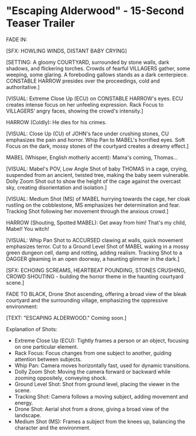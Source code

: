 # "Escaping Alderwood" - 15-Second Teaser Trailer

FADE IN:

[SFX: HOWLING WINDS, DISTANT BABY CRYING]

[SETTING: A gloomy COURTYARD, surrounded by stone walls, dark shadows, and flickering torches. Crowds of fearful VILLAGERS gather, some weeping, some glaring. A foreboding gallows stands as a dark centerpiece. CONSTABLE HARROW presides over the proceedings, cold and authoritative.]

[VISUAL: Extreme Close Up (ECU) on CONSTABLE HARROW's eyes. ECU creates intense focus on her unfeeling expression. Rack Focus to VILLAGERS’ angry faces, showing the crowd's intensity.]

HARROW (Coldly): He dies for his crimes.

[VISUAL: Close Up (CU) of JOHN's face under crushing stones, CU emphasizes the pain and horror. Whip Pan to MABEL's horrified eyes. Soft Focus on the dark, mossy stones of the courtyard creates a dreamy effect.]

MABEL (Whisper, English motherly accent): Mama's coming, Thomas...

[VISUAL: Mabel's POV, Low Angle Shot of baby THOMAS in a cage, crying, suspended from an ancient, twisted tree, making the baby seem vulnerable. Dolly Zoom Shot out to show the height of the cage against the overcast sky, creating disorientation and isolation.]

[VISUAL: Medium Shot (MS) of MABEL hurrying towards the cage, her cloak rustling on the cobblestone, MS emphasizes her determination and fear. Tracking Shot following her movement through the anxious crowd.]

HARROW (Shouting, Spotted MABEL): Get away from him! That's my child, Mabel! You witch!

[VISUAL: Whip Pan Shot to ACCURSED clawing at walls, quick movement emphasizes terror. Cut to a Ground Level Shot of MABEL waking in a mossy green dungeon cell, damp and rotting, adding realism. Tracking Shot to a DAGGER gleaming in an open doorway, a haunting glimmer in the dark.]

[SFX: ECHOING SCREAMS, HEARTBEAT POUNDING, STONES CRUSHING, CROWD SHOUTING - building the horror theme in the haunting courtyard scene.]

FADE TO BLACK, Drone Shot ascending, offering a broad view of the bleak courtyard and the surrounding village, emphasizing the oppressive environment:

[TEXT: "ESCAPING ALDERWOOD." Coming soon.]

Explanation of Shots:

- Extreme Close Up (ECU): Tightly frames a person or an object, focusing on one particular element.
- Rack Focus: Focus changes from one subject to another, guiding attention between subjects.
- Whip Pan: Camera moves horizontally fast, used for dynamic transitions.
- Dolly Zoom Shot: Moving the camera forward or backward while zooming oppositely, conveying shock.
- Ground Level Shot: Shot from ground level, placing the viewer in the scene.
- Tracking Shot: Camera follows a moving subject, adding movement and energy.
- Drone Shot: Aerial shot from a drone, giving a broad view of the landscape.
- Medium Shot (MS): Frames a subject from the knees up, balancing the character and the environment.